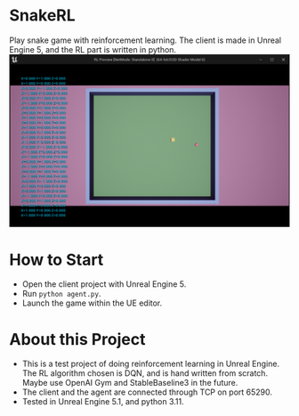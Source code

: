 # SnakeRL
Play snake game with reinforcement learning. The client is made in Unreal Engine 5, and the RL part is written in python.
![](docs/capture.png)

# How to Start
- Open the client project with Unreal Engine 5. 
- Run `python agent.py`.
- Launch the game within the UE editor.


# About this Project
- This is a test project of doing reinforcement learning in Unreal Engine. The RL algorithm chosen is DQN, and is hand written from scratch. Maybe use OpenAI Gym and StableBaseline3 in the future.
- The client and the agent are connected through TCP on port 65290.
- Tested in Unreal Engine 5.1, and python 3.11.
